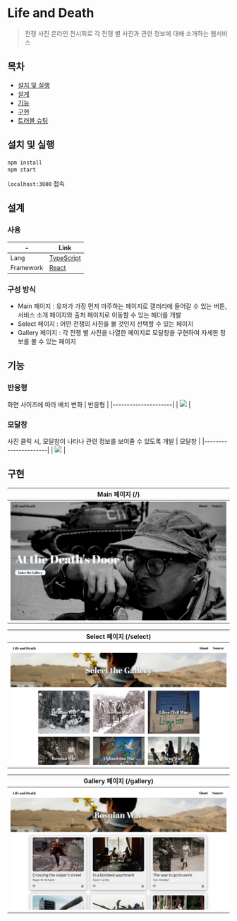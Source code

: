 # Life and Death

> 전쟁 사진 온라인 전시회로 각 전쟁 별 사진과 관련 정보에 대해 소개하는 웹서비스

## 목차

- [설치 및 실행](#설치-및-실행)
- [설계](#설계)
- [기능](#기능)
- [구현](#구현)
- [트러블 슈팅](#트러블-슈팅)

## 설치 및 실행

```shell
npm install
npm start
```

`localhost:3000` 접속

## 설계

### 사용

| -         | Link                                          |
| --------- | --------------------------------------------- |
| Lang      | [TypeScript](https://www.typescriptlang.org/) |
| Framework | [React](https://reactjs.org/)                 |

### 구성 방식

- Main 페이지 : 유저가 가장 먼저 마주하는 페이지로 갤러리에 들어갈 수 있는 버튼, 서비스 소개 페이지와 출처 페이지로 이동할 수 있는 헤더를 개발
- Select 페이지 : 어떤 전쟁의 사진을 볼 것인지 선택할 수 있는 페이지
- Gallery 페이지 : 각 전쟁 별 사진을 나열한 페이지로 모달창을 구현하여 자세한 정보를 볼 수 있는 페이지

## 기능

### 반응형

화면 사이즈에 따라 배치 변화
| 반응형 |
|---------------------|
| ![](./docs/main.gif) |

### 모달창

사진 클릭 시, 모달창이 나타나 관련 정보를 보여줄 수 있도록 개발
| 모달창 |
|----------------------|
| ![](./docs/modal.gif) |

## 구현

| Main 페이지 (/)      |
| -------------------- |
| ![](./docs/main.PNG) |

| Select 페이지 (/select) |
| ----------------------- |
| ![](./docs/select.PNG)  |

| Gallery 페이지 (/gallery) |
| ------------------------- |
| ![](./docs/gallery.PNG)   |
